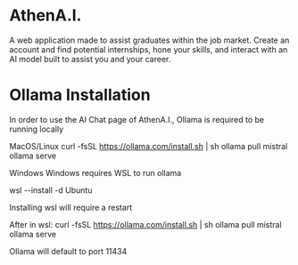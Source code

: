 # AthenA.I.
A web application made to assist graduates within the job market. Create an account and find potential internships, hone your skills, and interact with an AI model built to assist you and your career.

# Ollama Installation
In order to use the AI Chat page of AthenA.I., Ollama is required to be running locally

MacOS/Linux
curl -fsSL https://ollama.com/install.sh | sh
ollama pull mistral
ollama serve


Windows
Windows requires WSL to run ollama

  wsl --install -d Ubuntu

Installing wsl will require a restart

After in wsl:
curl -fsSL https://ollama.com/install.sh | sh
ollama pull mistral
ollama serve

Ollama will default to port 11434
